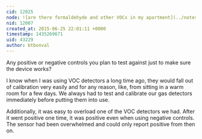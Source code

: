 ```yaml
---
cid: 12025
node: ![are there formaldehyde and other VOCs in my apartment](../notes/liz/06-25-2015/are-there-formaldehyde-and-other-vocs-in-my-apartment)
nid: 12007
created_at: 2015-06-25 22:01:11 +0000
timestamp: 1435269671
uid: 43229
author: btbonval
---
```


Any positive or negative controls you plan to test against just to make sure the device works?

I know when I was using VOC detectors a long time ago, they would fall out of calibration very easily and for any reason, like, from sitting in a warm room for a few days. We always had to test and calibrate our gas detectors immediately before putting them into use.

Additionally, it was easy to overload one of the VOC detectors we had. After it went positive one time, it was positive even when using negative controls. The sensor had been overwhelmed and could only report positive from then on.